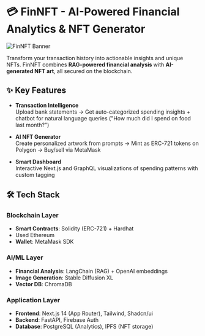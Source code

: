 # 💳 FinNFT - AI-Powered Financial Analytics & NFT Generator

![FinNFT Banner](https://via.placeholder.com/1200x400/4F46E5/FFFFFF?text=FinNFT+-+Financial+NFTs+with+AI)

Transform your transaction history into actionable insights and unique NFTs. FinNFT combines **RAG-powered financial analysis** with **AI-generated NFT art**, all secured on the blockchain.

## ✨ Key Features

- **Transaction Intelligence**  
  Upload bank statements → Get auto-categorized spending insights + chatbot for natural language queries ("How much did I spend on food last month?")

- **AI NFT Generator**  
  Create personalized artwork from prompts → Mint as ERC-721 tokens on Polygon → Buy/sell via MetaMask

- **Smart Dashboard**  
  Interactive Next.js and GraphQL visualizations of spending patterns with custom tagging

## 🛠️ Tech Stack

### Blockchain Layer
- **Smart Contracts**: Solidity (ERC-721) + Hardhat
- Used Ethereum
- **Wallet**: MetaMask SDK

### AI/ML Layer
- **Financial Analysis**: LangChain (RAG) + OpenAI embeddings
- **Image Generation**: Stable Diffusion XL
- **Vector DB**: ChromaDB

### Application Layer
- **Frontend**: Next.js 14 (App Router), Tailwind, Shadcn/ui
- **Backend**: FastAPI, Firebase Auth
- **Database**: PostgreSQL (Analytics), IPFS (NFT storage)
